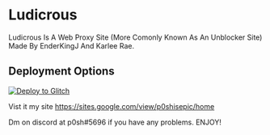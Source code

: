 # Ludicrous

Ludicrous Is A Web Proxy Site (More Comonly Known As An Unblocker Site) Made By EnderKingJ And Karlee Rae.

## Deployment Options

</a>[![Deploy to Glitch](https://binbashbanana.github.io/deploy-buttons/buttons/remade/glitch.svg)](https://glitch.com/edit/#!/import/github/LudicrousDevelopment/LudicrousOfficial)

Vist it my site <a>https://sites.google.com/view/p0shisepic/home</a>

Dm on discord at p0sh#5696 if you have any problems. ENJOY!
